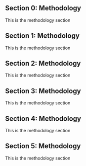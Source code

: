 ## Section 0: Methodology
This is the methodology section 


## Section 1: Methodology
This is the methodology section 


## Section 2: Methodology
This is the methodology section 


## Section 3: Methodology
This is the methodology section 


## Section 4: Methodology
This is the methodology section 


## Section 5: Methodology
This is the methodology section 
